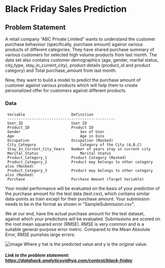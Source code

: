# Black Friday Sales Prediction

## Problem Statement

A retail company “ABC Private Limited” wants to understand the customer purchase behaviour (specifically, purchase amount) against various products of different categories. They have shared purchase summary of various customers for selected high volume products from last month.
The data set also contains customer demographics (age, gender, marital status, city_type, stay_in_current_city), product details (product_id and product category) and Total purchase_amount from last month.

Now, they want to build a model to predict the purchase amount of customer against various products which will help them to create personalized offer for customers against different products.

### Data
####
     Variable	                  Definition
     -------------------------------------------------
     User_ID	                  User ID
     Product_ID	                  Product ID
     Gender	                          Sex of User
     Age	                          Age in bins
     Occupation	                  Occupation (Masked)
     City_Category	                  Category of the City (A,B,C)
     Stay_In_Current_City_Years	  Number of years stay in current city
     Marital_Status	                  Marital Status
     Product_Category_1	          Product Category (Masked)
     Product_Category_2	          Product may belongs to other category also (Masked)
     Product_Category_3	          Product may belongs to other category also (Masked)
     Purchase	                  Purchase Amount (Target Variable)
     
Your model performance will be evaluated on the basis of your prediction of the purchase amount for the test data (test.csv), which contains similar data-points as train except for their purchase amount. Your submission needs to be in the format as shown in "SampleSubmission.csv".

We at our end, have the actual purchase amount for the test dataset, against which your predictions will be evaluated. Submissions are scored on the root mean squared error (RMSE). RMSE is very common and is a suitable general-purpose error metric. Compared to the Mean Absolute Error, RMSE punishes large errors:

![image](https://user-images.githubusercontent.com/60511828/175805178-509a9edb-d34f-4b25-9b96-ea6519c1a0f7.png)
Where y hat is the predicted value and y is the original value.

##### Link to the problem statement: https://datahack.analyticsvidhya.com/contest/black-friday
